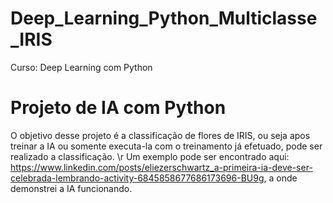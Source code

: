 # Deep_Learning_Python_Multiclasse_IRIS
Curso:  Deep Learning com Python

# Projeto de IA com Python
O objetivo desse projeto é a classificação de flores de IRIS, ou seja apos treinar a IA ou somente executa-la com o treinamento já efetuado, pode ser realizado a classificação. \r
Um exemplo pode ser encontrado aqui: https://www.linkedin.com/posts/eliezerschwartz_a-primeira-ia-deve-ser-celebrada-lembrando-activity-6845858677686173696-BU9g, a onde demonstrei a IA funcionando.

